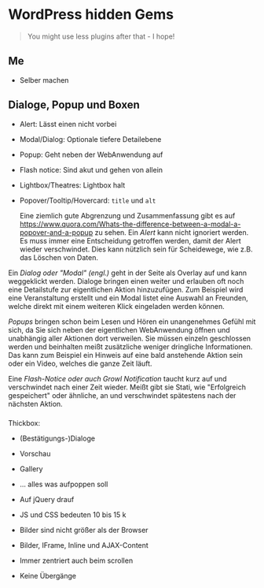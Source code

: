 # WordPress hidden Gems

> You might use less plugins after that - I hope!


## Me

- Selber machen


## Dialoge, Popup und Boxen

- Alert: Lässt einen nicht vorbei
- Modal/Dialog: Optionale tiefere Detailebene
- Popup: Geht neben der WebAnwendung auf
- Flash notice: Sind akut und gehen von allein
- Lightbox/Theatres: Lightbox halt
- Popover/Tooltip/Hovercard: `title` und `alt`

  Eine ziemlich gute Abgrenzung und Zusammenfassung gibt
es auf https://www.quora.com/Whats-the-difference-between-a-modal-a-popover-and-a-popup zu sehen.
Ein *Alert* kann nicht ignoriert werden. Es muss immer eine Entscheidung getroffen werden, damit der Alert wieder verschwindet.
Dies kann nützlich sein für Scheidewege, wie z.B. das Löschen von Daten.

Ein *Dialog oder "Modal" (engl.)* geht in der Seite als Overlay auf und kann weggeklickt werden.
Dialoge bringen einen weiter und erlauben oft noch eine Detailstufe zur eigentlichen Aktion hinzuzufügen.
Zum Beispiel wird eine Veranstaltung erstellt und ein Modal listet eine Auswahl an Freunden,
welche direkt mit einem weiteren Klick eingeladen werden können.

*Popups* bringen schon beim Lesen und Hören ein unangenehmes Gefühl mit sich,
da Sie sich neben der eigentlichen WebAnwendung öffnen und unabhängig aller Aktionen dort verweilen.
Sie müssen einzeln geschlossen werden und beinhalten meißt zusätzliche weniger dringliche Informationen.
Das kann zum Beispiel ein Hinweis auf eine bald anstehende Aktion sein oder ein Video, welches die ganze Zeit läuft. 

Eine *Flash-Notice oder auch Growl Notification* taucht kurz auf und verschwindet nach einer Zeit wieder.
Meißt gibt sie Stati, wie "Erfolgreich gespeichert" oder ähnliche, an
und verschwindet spätestens nach der nächsten Aktion.

### 


Thickbox:

- (Bestätigungs-)Dialoge
- Vorschau
- Gallery
- ... alles was aufpoppen soll

- Auf jQuery drauf
- JS und CSS bedeuten 10 bis 15 k
- Bilder sind nicht größer als der Browser
- Bilder, IFrame, Inline und AJAX-Content
- Immer zentriert auch beim scrollen
- Keine Übergänge


